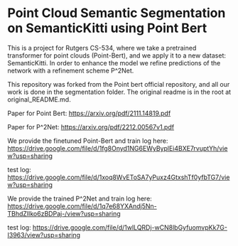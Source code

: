 # Point Cloud Semantic Segmentation on SemanticKitti using Point Bert 

This is a project for Rutgers CS-534, where we take a pretrained transformer for point clouds (Point-Bert),
and we apply it to a new dataset: SemanticKitti. In order to enhance the model we refine predictions of the network
with a refinement scheme P^2Net.

This repository was forked from the Point bert official repository, and all our work is done in the segmentation folder.
The original readme is in the root at original_README.md.

Paper for Point Bert:
https://arxiv.org/pdf/2111.14819.pdf

Paper for P^2Net:
https://arxiv.org/pdf/2212.00567v1.pdf

We provide the finetuned Point-Bert and train log here:
https://drive.google.com/file/d/1fg8Onyd1NG6EWyByplEi4BXE7rvuptYh/view?usp=sharing

test log:
https://drive.google.com/file/d/1xoq8WvEToSA7yPuxz4GtxshTf0yfbTG7/view?usp=sharing


We provide the trained P^2Net and train log here:
https://drive.google.com/file/d/1q7e68YXAndj5Nn-TBhdZIlko6zBDPaj-/view?usp=sharing

test log:
https://drive.google.com/file/d/1wlLQRDj-wCN8lbGyfuomvpKk7G-I3963/view?usp=sharing
